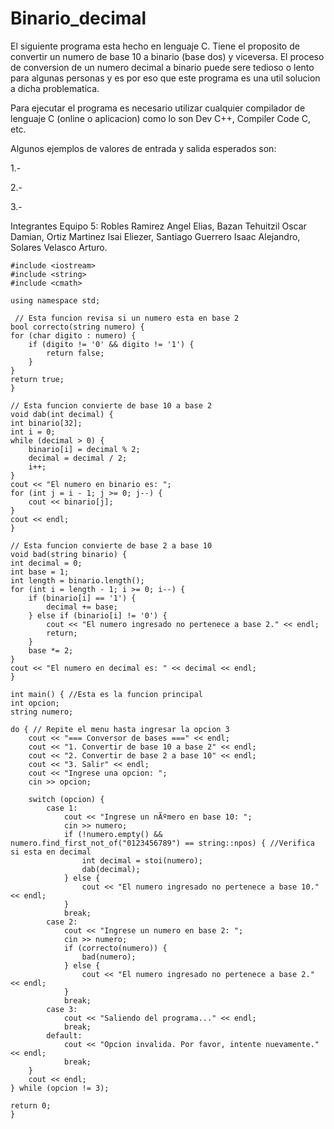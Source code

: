 # Binario_decimal
El siguiente programa esta hecho en lenguaje C. Tiene el proposito de convertir un numero de base 10 a binario (base dos) y viceversa. El proceso de conversion de un numero decimal a binario puede sere tedioso o lento para algunas personas y es por eso que este programa es una util solucion a dicha problematica.

Para ejecutar el programa es necesario utilizar cualquier compilador de lenguaje C (online o aplicacion) como lo son Dev C++, Compiler Code C, etc.

Algunos ejemplos de valores de entrada y salida esperados son:

1.- 

2.- 

3.- 

Integrantes Equipo 5: Robles Ramirez Angel Elias, Bazan Tehuitzil Oscar Damian, Ortiz Martinez Isai Eliezer, Santiago Guerrero Isaac Alejandro, Solares Velasco Arturo.

 
    #include <iostream>
    #include <string>
    #include <cmath>

    using namespace std;

     // Esta funcion revisa si un numero esta en base 2
    bool correcto(string numero) {
    for (char digito : numero) {
        if (digito != '0' && digito != '1') {
            return false;
        }
    }
    return true;
    }
   
    // Esta funcion convierte de base 10 a base 2
    void dab(int decimal) {
    int binario[32];
    int i = 0;
    while (decimal > 0) {
        binario[i] = decimal % 2;
        decimal = decimal / 2;
        i++;
    }
    cout << "El numero en binario es: ";
    for (int j = i - 1; j >= 0; j--) {
        cout << binario[j];
    }
    cout << endl;
    }

    // Esta funcion convierte de base 2 a base 10
    void bad(string binario) {
    int decimal = 0;
    int base = 1;
    int length = binario.length();
    for (int i = length - 1; i >= 0; i--) {
        if (binario[i] == '1') {
            decimal += base;
        } else if (binario[i] != '0') {
            cout << "El numero ingresado no pertenece a base 2." << endl;
            return;
        }
        base *= 2;
    }
    cout << "El numero en decimal es: " << decimal << endl;
    }

    int main() { //Esta es la funcion principal
    int opcion;
    string numero;

    do { // Repite el menu hasta ingresar la opcion 3
        cout << "=== Conversor de bases ===" << endl;
        cout << "1. Convertir de base 10 a base 2" << endl;
        cout << "2. Convertir de base 2 a base 10" << endl;
        cout << "3. Salir" << endl;
        cout << "Ingrese una opcion: ";
        cin >> opcion;

        switch (opcion) {
            case 1:
                cout << "Ingrese un nÃºmero en base 10: ";
                cin >> numero;
                if (!numero.empty() && numero.find_first_not_of("0123456789") == string::npos) { //Verifica si esta en decimal
                    int decimal = stoi(numero);
                    dab(decimal);
                } else {
                    cout << "El numero ingresado no pertenece a base 10." << endl;
                }
                break;
            case 2:
                cout << "Ingrese un numero en base 2: ";
                cin >> numero;
                if (correcto(numero)) {
                    bad(numero);
                } else {
                    cout << "El numero ingresado no pertenece a base 2." << endl;
                }
                break;
            case 3:
                cout << "Saliendo del programa..." << endl;
                break;
            default:
                cout << "Opcion invalida. Por favor, intente nuevamente." << endl;
                break;
        }
        cout << endl;
    } while (opcion != 3);

    return 0;
    }

